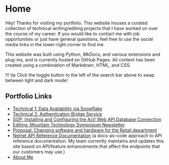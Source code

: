 # Home

Hey! Thanks for visiting my portfolio. This website houses a curated collection of technical writing/editing projects that I have worked on over the course of my career. If you would like to contact me with job opportunities or just have general questions, feel free to use the social media links in the lower-right corner to find me.

This website was built using Python, MkDocs, and various extensions and plug-ins, and is currently hosted on GitHub Pages. All content has been created using a combination of Markdown, HTML, and CSS.

!!! tip
        Click the toggle button to the left of the search bar above to swap between light and dark mode!


## Portfolio Links
* [Technical 1: Data Availability via Snowflake](DataAvailability_Snowflake.md)
* [Technical 2: Authentication Bridge Service](AuthBridgeService.md)
* [SOP: Installing and Configuring the Act! Web API Database Connection](Act_ConnectLink_Install.md)
* [Editing: Mountain Technology Symposium Newsletter](MTS_Newsletter_Edits.md)
* [Proposal: Changing software and hardware for the Retail department](EZLinks_Capital_Proposal.md)
* [Nelnet API Reference Documentation](https://docs.nelnet.io/#introduction) (a docs-as-code approach to API reference documentation. My team currently maintains and updates this site based on API/feature enhancements that affect the endpoints that our customers may use.)
* [About Me](AboutMe.md)